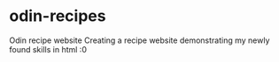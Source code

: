 # odin-recipes
Odin recipe website
Creating a recipe website demonstrating my newly found skills in html :0
